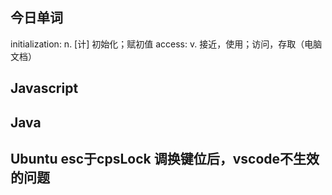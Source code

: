 ## 今日单词
initialization: n. [计] 初始化；赋初值
access: v. 接近，使用；访问，存取（电脑文档）

## Javascript

## Java

## Ubuntu esc于cpsLock 调换键位后，vscode不生效的问题 
